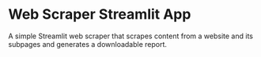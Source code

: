 # Web Scraper Streamlit App

A simple Streamlit web scraper that scrapes content from a website and its subpages and generates a downloadable report.
